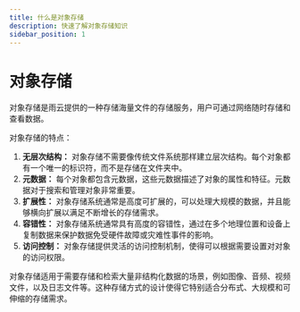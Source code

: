 ```yaml
---
title: 什么是对象存储
description: 快速了解对象存储知识
sidebar_position: 1
---
```

# 对象存储

对象存储是雨云提供的一种存储海量文件的存储服务，用户可通过网络随时存储和查看数据。

对象存储的特点：

1. **无层次结构：** 对象存储不需要像传统文件系统那样建立层次结构。每个对象都有一个唯一的标识符，而不是存储在文件夹中。
2. **元数据：** 每个对象都包含元数据，这些元数据描述了对象的属性和特征。元数据对于搜索和管理对象非常重要。
3. **扩展性：** 对象存储系统通常是高度可扩展的，可以处理大规模的数据，并且能够横向扩展以满足不断增长的存储需求。
4. **容错性：** 对象存储系统通常具有高度的容错性，通过在多个地理位置和设备上复制数据来保护数据免受硬件故障或灾难性事件的影响。
5. **访问控制：** 对象存储提供灵活的访问控制机制，使得可以根据需要设置对对象的访问权限。

对象存储适用于需要存储和检索大量非结构化数据的场景，例如图像、音频、视频文件，以及日志文件等。这种存储方式的设计使得它特别适合分布式、大规模和可伸缩的存储需求。
